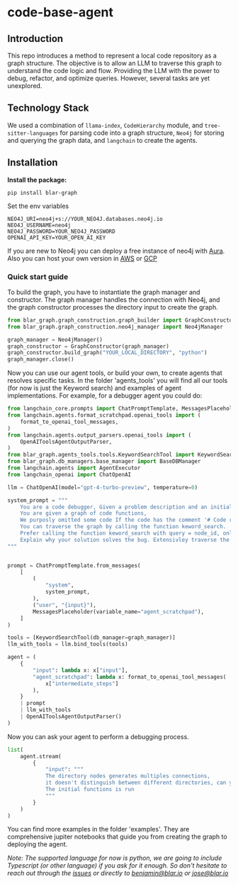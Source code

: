 # code-base-agent

## Introduction

This repo introduces a method to represent a local code repository as a graph structure. The objective is to allow an LLM to traverse this graph to understand the code logic and flow. Providing the LLM with the power to debug, refactor, and optimize queries. However, several tasks are yet unexplored.

## Technology Stack

We used a combination of `llama-index`, `CodeHierarchy` module, and `tree-sitter-languages` for parsing code into a graph structure, `Neo4j` for storing and querying the graph data, and `langchain` to create the agents.

## Installation

**Install the package:**

```shell
pip install blar-graph
```

Set the env variables

```.env
NEO4J_URI=neo4j+s://YOUR_NEO4J.databases.neo4j.io
NEO4J_USERNAME=neo4j
NEO4J_PASSWORD=YOUR_NEO4J_PASSWORD
OPENAI_API_KEY=YOUR_OPEN_AI_KEY
```

If you are new to Neo4j you can deploy a free instance of neo4j with [Aura](https://login.neo4j.com/u/signup/identifier?state=hKFo2SBIWW01eGl6SEhHVTVZQ2g1VU9rSk1BZlVVblJPd2FzSqFur3VuaXZlcnNhbC1sb2dpbqN0aWTZIFNSUXR5UEtwZThoQTBlOWs0ck1hN0ZTekFOY3JfWkNho2NpZNkgV1NMczYwNDdrT2pwVVNXODNnRFo0SnlZaElrNXpZVG8). Also you can host your own version in [AWS](https://aws.amazon.com/marketplace/seller-profile?id=23ec694a-d2af-4641-b4d3-b7201ab2f5f9) or [GCP](https://console.cloud.google.com/marketplace/product/endpoints/prod.n4gcp.neo4j.io?rapt=AEjHL4O-iQH8W8STKpH0_zwz8HEyQqA9XFkpnFUkJotAt2wAT0Zmjhraww8X6covdYdzJdUi_LwtQtG8qDChLOLYHeEG4x1kZyhfzukM2WkabnwQlQpu5ws&project=direct-album-395214)

### Quick start guide

To build the graph, you have to instantiate the graph manager and constructor. The graph manager handles the connection with Neo4j, and the graph constructor processes the directory input to create the graph.

```python
from blar_graph.graph_construction.graph_builder import GraphConstructor
from blar_graph.graph_construction.neo4j_manager import Neo4jManager

graph_manager = Neo4jManager()
graph_constructor = GraphConstructor(graph_manager)
graph_constructor.build_graph("YOUR_LOCAL_DIRECTORY", "python")
graph_manager.close()
```

Now you can use our agent tools, or build your own, to create agents that resolves specific tasks. In the folder 'agents_tools' you will find all our tools (for now is just the Keyword search) and examples of agent implementations. For example, for a debugger agent you could do:

```python
from langchain_core.prompts import ChatPromptTemplate, MessagesPlaceholder
from langchain.agents.format_scratchpad.openai_tools import (
    format_to_openai_tool_messages,
)
from langchain.agents.output_parsers.openai_tools import (
    OpenAIToolsAgentOutputParser,
)
from blar_graph.agents_tools.tools.KeywordSearchTool import KeywordSearchTool
from blar_graph.db_managers.base_manager import BaseDBManager
from langchain.agents import AgentExecutor
from langchain_openai import ChatOpenAI

llm = ChatOpenAI(model="gpt-4-turbo-preview", temperature=0)

system_prompt = """
    You are a code debugger, Given a problem description and an initial function, you need to find the bug in the code.
    You are given a graph of code functions,
    We purposly omitted some code If the code has the comment '# Code replaced for brevity. See node_id ..... '.
    You can traverse the graph by calling the function keword_search.
    Prefer calling the function keword_search with query = node_id, only call it with starting nodes or neighbours.
    Explain why your solution solves the bug. Extensivley traverse the graph before giving an answer
"""


prompt = ChatPromptTemplate.from_messages(
    [
        (
            "system",
            system_prompt,
        ),
        ("user", "{input}"),
        MessagesPlaceholder(variable_name="agent_scratchpad"),
    ]
)

tools = [KeywordSearchTool(db_manager=graph_manager)]
llm_with_tools = llm.bind_tools(tools)

agent = (
    {
        "input": lambda x: x["input"],
        "agent_scratchpad": lambda x: format_to_openai_tool_messages(
            x["intermediate_steps"]
        ),
    }
    | prompt
    | llm_with_tools
    | OpenAIToolsAgentOutputParser()
)
```

Now you can ask your agent to perform a debugging process.

```python
list(
    agent.stream(
        {
            "input": """
            The directory nodes generates multiples connections,
            it doesn't distinguish between different directories, can you fix it?
            The initial functions is run
            """
        }
    )
)
```

You can find more examples in the folder 'examples'. They are comprehensive jupiter notebooks that guide you from creating the graph to deploying the agent.

_*Note: The supported language for now is python, we are going to include Typescript (or other language) if you ask for it enough. So don't hesitate to reach out through the [issues](https://github.com/blarApp/code-base-agent/issues) or directly to benjamin@blar.io or jose@blar.io*_
